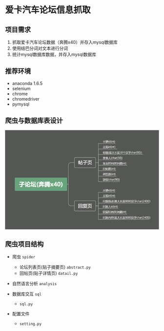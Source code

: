 # 爱卡汽车论坛信息抓取

## 项目需求

1. 抓取爱卡汽车论坛数据（奔腾x40）并存入mysql数据库
2. 使用结巴分词对文本进行分词
3. 统计mysql数据库数据，并存入mysql数据库

## 推荐环境

- anaconda 1.6.5
- selenium
- chrome
- chromedriver
- pymysql

## 爬虫与数据库表设计

![数据表设计](https://github.com/xiaofang-git/xcar/blob/master/png/%E5%AD%90%E8%AE%BA%E5%9D%9B(%E5%A5%94%E8%85%BEx40).png)

## 爬虫项目结构

- 爬虫 `spider`
    - 论坛列表页(贴子摘要页) `abstract.py`
    - 回帖页(贴子详情页) `datail.py`

- 自然语言分析 `analysis`

- 数据库交互 `sql`
    - `sql.py`

- 配置文件
    - `setting.py`
